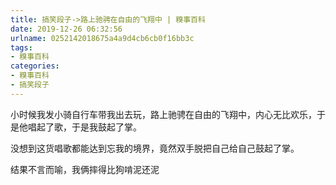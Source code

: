 ```yaml
---
title: 搞笑段子->路上驰骋在自由的飞翔中 | 糗事百科
date: 2019-12-26 06:32:56
urlname: 0252142018675a4a9d4cb6cb0f16bb3c
tags: 
- 糗事百科
categories:
- 糗事百科
- 搞笑段子
---
```

小时候我发小骑自行车带我出去玩，路上驰骋在自由的飞翔中，内心无比欢乐，于是他唱起了歌，于是我鼓起了掌。

没想到这货唱歌都能达到忘我的境界，竟然双手脱把自己给自己鼓起了掌。

结果不言而喻，我俩摔得比狗啃泥还泥


